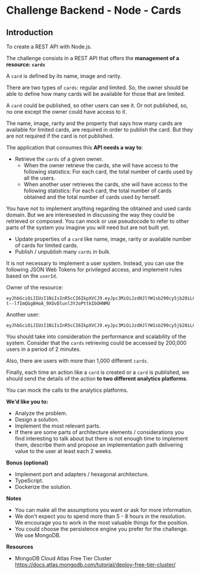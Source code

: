 # Challenge Backend - Node - Cards

## Introduction

To create a REST API with Node.js.

The challenge consists in a REST API that offers the **management of a resource: `cards`**

A `card` is defined by its name, image and rarity.

There are two types of `cards`: regular and limited. So, the owner should be able to define how many cards 
will be available for those that are limited.

A `card` could be published, so other users can see it. Or not published, so, no one except the owner
could have access to it.

The name, image, rarity and the property that says how many cards are available for limited cards, are
required in order to publish the card. But they are not required if the card is not published.

The application that consumes this **API needs a way to**:
- Retrieve the `cards` of a given owner.
    - When the owner retrieve the cards, she will have access to the following statistics: For each card,
    the total number of cards used by all the users.
    - When another user retrieves the cards, she will have access to the following statistics: For each card,
    the total number of cards obtained and the total number of cards used by herself.
      
You have not to implement anything regarding the obtained and used cards domain. But we are interesested
in discussing the way they could be retrieved or composed. You can mock or use pseudocode to refer to other
parts of the system you imagine you will need but are not built yet.
- Update properties of a `card` like name, image, rarity or available number of cards for limited cards.
- Publish / unpublish many `cards` in bulk.

It is not necessary to implement a user system. Instead, you can use the following JSON Web Tokens for
privileged access, and implement rules based on the `userId`.

Owner of the resource:
```
eyJhbGciOiJIUzI1NiIsInR5cCI6IkpXVCJ9.eyJpc3MiOiJzdHJlYW1sb290cy5jb20iLCJ1c2VySWQiOiI1YTUwMTU5MzA4ZjVhODAwMTExZGU3NTkiLCJpYXQiOjE1MTYyMzkwMjJ9.mj8-t--lfImQGg8HoA_9XOvDlunl3YJoPttkIbOHNMU
```

Another user:
```
eyJhbGciOiJIUzI1NiIsInR5cCI6IkpXVCJ9.eyJpc3MiOiJzdHJlYW1sb290cy5jb20iLCJ1c2VySWQiOiI1YTUwMTU5MzA4ZjVhODAwMTExZGU3NTAiLCJpYXQiOjE1MTYyMzkwMjJ9.ArXF6iD5tX0DkKiS0EG3y30Bl3g_E8iLPkk98hJw0Pc
```

You should take into consideration the performance and scalability of the system. Consider that the `cards`
retrieving could be accessed by 200,000 users in a period of 2 minutes.

Also, there are users with more than 1,000 different `cards`.

Finally, each time an action like a `card` is created or a `card` is published, we should send the details of
the action **to two different analytics platforms**.

You can mock the calls to the analytics platforms.

**We'd like you to:**
- Analyze the problem.
- Design a solution.
- Implement the most relevant parts.
- If there are some parts of architecture elements / considerations you find interesting to talk about 
  but there is not enough time to implement them, describe them and propose an implementation path delivering
  value to the user at least each 2 weeks.
  
**Bonus (optional)**
- Implement port and adapters / hexagonal architecture.
- TypeScript.
- Dockerize the solution.

**Notes**
- You can make all the assumptions you want or ask for more information.
- We don't expect you to spend more than 5 - 8 hours in the resolution. We encourage you to work in the most
valuable things for the position.
- You could choose the persistence engine you prefer for the challenge. We use MongoDB.

**Resources**
- MongoDB Cloud Atlas Free Tier Cluster https://docs.atlas.mongodb.com/tutorial/deploy-free-tier-cluster/

